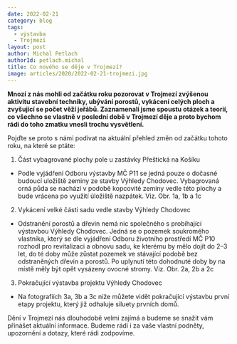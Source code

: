 ```yaml
---
date: 2022-02-21
category: blog
tags: 
  - výstavba
  - Trojmezí
layout: post
author: Michal Petlach
authorId: petlach.michal
title: Co nového se děje v Trojmezí?
image: articles/2020/2022-02-21-trojmezi.jpg
---
```


**Mnozí z nás mohli od začátku roku pozorovat v Trojmezí zvýšenou aktivitu stavební techniky, ubývání porostů, vykácení celých ploch a zvyšující se počet věží jeřábů. Zaznamenali jsme spoustu otázek a teorií, co všechno se vlastně v poslední době v Trojmezí děje a proto bychom rádi do toho zmatku vnesli trochu vysvětlení.**

Pojďte se proto s námi podívat na aktuální přehled změn od začátku tohoto roku, na které se ptáte:

1. Část vybagrované plochy pole u zastávky Přeštická na Košíku
- Podle vyjádření Odboru výstavby MČ P11 se jedná pouze o dočasné budoucí uložiště zeminy ze stavby Výhledy Chodovec. Vybagrovaná orná půda se nachází v podobě kopcovité zeminy vedle této plochy a bude vrácena po využití úložiště nazpátek. Viz. Obr. 1a, 1b a 1c

2. Vykácení velké části sadu vedle stavby Výhledy Chodovec
- Odstranění porostů a dřevin nemá nic společného s probíhající výstavbou Výhledy Chodovec. Jedná se o pozemek soukromého vlastníka, který se dle vyjádření Odboru životního prostředí MČ P10 rozhodl pro revitalizaci a obnovu sadu, ke kterému by mělo dojít do 2–3 let, do té doby může zůstat pozemek ve stávající podobě bez odstraněných dřevin a porostů. Po uplynutí této dohodnuté doby by na místě měly být opět vysázeny ovocné stromy. Viz. Obr. 2a, 2b a 2c

3. Pokračující výstavba projektu Výhledy Chodovec
- Na fotografiích 3a, 3b a 3c níže můžete vidět pokračující výstavbu první etapy projektu, který již odhaluje siluety prvních domů.

Dění v Trojmezí nás dlouhodobě velmi zajímá a budeme se snažit vám přinášet aktuální informace. Budeme rádi i za vaše vlastní podněty, upozornění a dotazy, které rádi zodpovíme.

